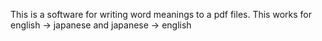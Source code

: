 This is a software for writing word meanings to a pdf files. This works for english -> japanese and 
japanese -> english